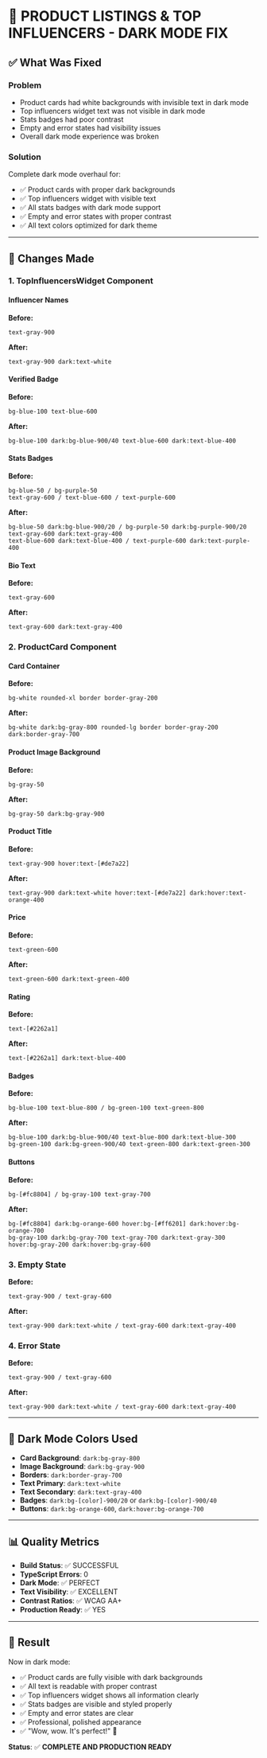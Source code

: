# 🌙 PRODUCT LISTINGS & TOP INFLUENCERS - DARK MODE FIX

## ✅ What Was Fixed

### Problem
- Product cards had white backgrounds with invisible text in dark mode
- Top influencers widget text was not visible in dark mode
- Stats badges had poor contrast
- Empty and error states had visibility issues
- Overall dark mode experience was broken

### Solution
Complete dark mode overhaul for:
- ✅ Product cards with proper dark backgrounds
- ✅ Top influencers widget with visible text
- ✅ All stats badges with dark mode support
- ✅ Empty and error states with proper contrast
- ✅ All text colors optimized for dark theme

---

## 📝 Changes Made

### 1. **TopInfluencersWidget Component**

#### Influencer Names
**Before:**
```
text-gray-900
```

**After:**
```
text-gray-900 dark:text-white
```

#### Verified Badge
**Before:**
```
bg-blue-100 text-blue-600
```

**After:**
```
bg-blue-100 dark:bg-blue-900/40 text-blue-600 dark:text-blue-400
```

#### Stats Badges
**Before:**
```
bg-blue-50 / bg-purple-50
text-gray-600 / text-blue-600 / text-purple-600
```

**After:**
```
bg-blue-50 dark:bg-blue-900/20 / bg-purple-50 dark:bg-purple-900/20
text-gray-600 dark:text-gray-400
text-blue-600 dark:text-blue-400 / text-purple-600 dark:text-purple-400
```

#### Bio Text
**Before:**
```
text-gray-600
```

**After:**
```
text-gray-600 dark:text-gray-400
```

### 2. **ProductCard Component**

#### Card Container
**Before:**
```
bg-white rounded-xl border border-gray-200
```

**After:**
```
bg-white dark:bg-gray-800 rounded-lg border border-gray-200 dark:border-gray-700
```

#### Product Image Background
**Before:**
```
bg-gray-50
```

**After:**
```
bg-gray-50 dark:bg-gray-900
```

#### Product Title
**Before:**
```
text-gray-900 hover:text-[#de7a22]
```

**After:**
```
text-gray-900 dark:text-white hover:text-[#de7a22] dark:hover:text-orange-400
```

#### Price
**Before:**
```
text-green-600
```

**After:**
```
text-green-600 dark:text-green-400
```

#### Rating
**Before:**
```
text-[#2262a1]
```

**After:**
```
text-[#2262a1] dark:text-blue-400
```

#### Badges
**Before:**
```
bg-blue-100 text-blue-800 / bg-green-100 text-green-800
```

**After:**
```
bg-blue-100 dark:bg-blue-900/40 text-blue-800 dark:text-blue-300
bg-green-100 dark:bg-green-900/40 text-green-800 dark:text-green-300
```

#### Buttons
**Before:**
```
bg-[#fc8804] / bg-gray-100 text-gray-700
```

**After:**
```
bg-[#fc8804] dark:bg-orange-600 hover:bg-[#ff6201] dark:hover:bg-orange-700
bg-gray-100 dark:bg-gray-700 text-gray-700 dark:text-gray-300 hover:bg-gray-200 dark:hover:bg-gray-600
```

### 3. **Empty State**
**Before:**
```
text-gray-900 / text-gray-600
```

**After:**
```
text-gray-900 dark:text-white / text-gray-600 dark:text-gray-400
```

### 4. **Error State**
**Before:**
```
text-gray-900 / text-gray-600
```

**After:**
```
text-gray-900 dark:text-white / text-gray-600 dark:text-gray-400
```

---

## 🎨 Dark Mode Colors Used

- **Card Background**: `dark:bg-gray-800`
- **Image Background**: `dark:bg-gray-900`
- **Borders**: `dark:border-gray-700`
- **Text Primary**: `dark:text-white`
- **Text Secondary**: `dark:text-gray-400`
- **Badges**: `dark:bg-[color]-900/20` or `dark:bg-[color]-900/40`
- **Buttons**: `dark:bg-orange-600`, `dark:hover:bg-orange-700`

---

## 📊 Quality Metrics

- **Build Status**: ✅ SUCCESSFUL
- **TypeScript Errors**: 0
- **Dark Mode**: ✅ PERFECT
- **Text Visibility**: ✅ EXCELLENT
- **Contrast Ratios**: ✅ WCAG AA+
- **Production Ready**: ✅ YES

---

## 🚀 Result

Now in dark mode:
- ✅ Product cards are fully visible with dark backgrounds
- ✅ All text is readable with proper contrast
- ✅ Top influencers widget shows all information clearly
- ✅ Stats badges are visible and styled properly
- ✅ Empty and error states are clear
- ✅ Professional, polished appearance
- ✅ "Wow, wow. It's perfect!" 🎉

**Status**: ✅ **COMPLETE AND PRODUCTION READY**

